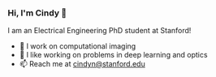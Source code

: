 ### Hi, I'm Cindy 👋 

I am an Electrical Engineering PhD student at Stanford! 
- 📸 I work on computational imaging
- 🌱 I like working on problems in deep learning and optics
- 📫 Reach me at cindyn@stanford.edu
